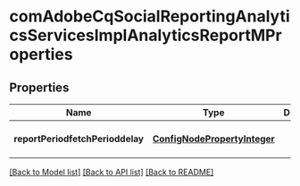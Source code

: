 # comAdobeCqSocialReportingAnalyticsServicesImplAnalyticsReportMProperties

## Properties
Name | Type | Description | Notes
------------ | ------------- | ------------- | -------------
**reportPeriodfetchPerioddelay** | [**ConfigNodePropertyInteger**](ConfigNodePropertyInteger.md) |  | [optional] [default to null]

[[Back to Model list]](../README.md#documentation-for-models) [[Back to API list]](../README.md#documentation-for-api-endpoints) [[Back to README]](../README.md)


